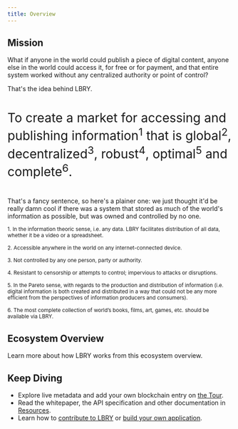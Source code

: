 ```yaml
---
title: Overview
---
```


## Mission

What if anyone in the world could publish a piece of digital content, anyone else in the world could access it, for free or for payment, and that entire system worked without any centralized authority or point of control?

That's the idea behind LBRY.

<div style="max-width: 800px; margin: 40px auto; font-size: 2.0em">To create a market for accessing and publishing information<sup>1</sup> that is global<sup>2</sup>, decentralized<sup>3</sup>, robust<sup>4</sup>, optimal<sup>5</sup> and complete<sup>6</sup>.</div>

That's a fancy sentence, so here's a plainer one: we just thought it'd be really damn cool if there was a system that stored as much of the world's information as possible, but was owned and controlled by no one.

<sup>1. In the information theoric sense, i.e. any data. LBRY facilitates distribution of all data, whether it be a video or a spreadsheet.</sup>

<sup>2. Accessible anywhere in the world on any internet-connected device.</sup>

<sup>3. Not controlled by any one person, party or authority.</sup>

<sup>4. Resistant to censorship or attempts to control; impervious to attacks or disruptions.</sup>

<sup>5. In the Pareto sense, with regards to the production and distribution of information (i.e. digital information is both created and distributed in a way that could not be any more efficient from the perspectives of information producers and consumers).</sup>

<sup>6. The most complete collection of world’s books, films, art, games, etc. should be available via LBRY.</sup>

## Ecosystem Overview

Learn more about how LBRY works from this ecosystem overview.

<Ecosystem/>

## Keep Diving

- Explore live metadata and add your own blockchain entry on [the Tour](/tour).
- Read the whitepaper, the API specification and other documentation in [Resources](/resources).
- Learn how to [contribute to LBRY](/contributing) or [build your own application](/build).
